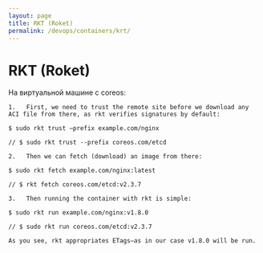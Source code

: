```yaml
---
layout: page
title: RKT (Roket)
permalink: /devops/containers/krt/
---
```


# RKT (Roket)


На виртуальной машине с coreos:


    1.	 First, we need to trust the remote site before we download any ACI file from there, as rkt verifies signatures by default:

    $ sudo rkt trust –prefix example.com/nginx

    // $ sudo rkt trust --prefix coreos.com/etcd

    2.	 Then we can fetch (download) an image from there:

    $ sudo rkt fetch example.com/nginx:latest

    // $ rkt fetch coreos.com/etcd:v2.3.7

    3.	 Then running the container with rkt is simple:

    $ sudo rkt run example.com/nginx:v1.8.0

    // $ sudo rkt run coreos.com/etcd:v2.3.7

    As you see, rkt appropriates ETags—as in our case v1.8.0 will be run.
